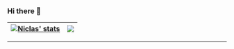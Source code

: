 ### Hi there 👋

| <a href="https://github.com/niclashogh"><img align="center" src="https://github-readme-streak-stats.herokuapp.com/?user=niclashogh&count_private=true&hide_border=true" alt="Niclas' stats" /></a> | <a href="https://github.com/niclashogh"><img align="center" src="https://github-readme-stats.vercel.app/api/top-langs/?username=niclashogh&layout=donut&langs_count=5&size_weight=1&count_weight=0&theme=transparent&hide_border=true" /></a> |
| ------------- | ------------- |


---


<!--
**niclashogh/niclashogh** is a ✨ _special_ ✨ repository because its `README.md` (this file) appears on your GitHub profile.

[![Linkedin Badge](https://img.shields.io/badge/-MariaLe-blue?style=plastic-square&logo=Linkedin&logoColor=white&link=https://www.linkedin.com/in/stianhave/)](https://www.linkedin.com/in/maria-nguyen-le/)

Here are some ideas to get you started:

- 🔭 I’m currently working on ...
- 🌱 I’m currently learning ...
- 👯 I’m looking to collaborate on ...
- 🤔 I’m looking for help with ...
- 💬 Ask me about ...
- 📫 How to reach me: ...
- 😄 Pronouns: ...
- ⚡ Fun fact: ...
-->
